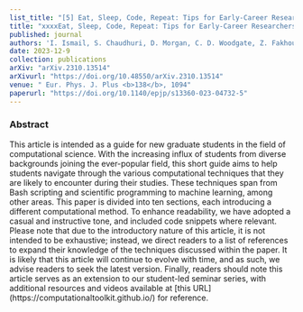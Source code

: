 ```yaml
---
list_title: "[5] Eat, Sleep, Code, Repeat: Tips for Early-Career Researchers in Computational Science"
title: "xxxxEat, Sleep, Code, Repeat: Tips for Early-Career Researchers in Computational Science"
published: journal
authors: 'I. Ismail, S. Chaudhuri, D. Morgan, C. D. Woodgate, Z. Fakhoury, J. M. Targett, C. Pilgrim, and C. Maino'
date: 2023-12-9
collection: publications
arXiv: "arXiv.2310.13514"
arXivurl: "https://doi.org/10.48550/arXiv.2310.13514"
venue: " Eur. Phys. J. Plus <b>138</b>, 1094"
paperurl: "https://doi.org/10.1140/epjp/s13360-023-04732-5"
---
```


<h3>Abstract</h3>
This article is intended as a guide for new graduate students in the field of computational science. With the increasing influx of students from diverse backgrounds joining the ever-popular field, this short guide aims to help students navigate through the various computational techniques that they are likely to encounter during their studies. These techniques span from Bash scripting and scientific programming to machine learning, among other areas. This paper is divided into ten sections, each introducing a different computational method. To enhance readability, we have adopted a casual and instructive tone, and included code snippets where relevant. Please note that due to the introductory nature of this article, it is not intended to be exhaustive; instead, we direct readers to a list of references to expand their knowledge of the techniques discussed within the paper. It is likely that this article will continue to evolve with time, and as such, we advise readers to seek the latest version. Finally, readers should note this article serves as an extension to our student-led seminar series, with additional resources and videos available at [this URL](https://computationaltoolkit.github.io/) for reference.
